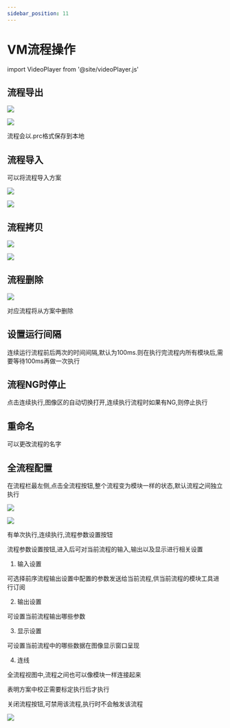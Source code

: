 ```yaml
---
sidebar_position: 11
---
```


# VM流程操作

import VideoPlayer from '@site/videoPlayer.js'

<VideoPlayer src="https://xian-vforum.oss-cn-hangzhou.aliyuncs.com/2022-06-15_xwrzeOjJKW_VM%E6%B5%81%E7%A8%8B%E6%93%8D%E4%BD%9C%E8%A7%86%E9%A2%91_x264.mp4"/>

## 流程导出

![](image.png)

![](image-1.png)

流程会以.prc格式保存到本地

## 流程导入

可以将流程导入方案

![](image-2.png)

![](image-3.png)

## 流程拷贝

![](image-4.png)

![](image-5.png)

## 流程删除

![](image-6.png)

对应流程将从方案中删除

## 设置运行间隔

连续运行流程前后两次的时间间隔,默认为100ms.则在执行完流程内所有模块后,需要等待100ms再做一次执行

## 流程NG时停止

点击连续执行,图像区的自动切换打开,连续执行流程时如果有NG,则停止执行

## 重命名

可以更改流程的名字

## 全流程配置

在流程栏最左侧,点击全流程按钮,整个流程变为模块一样的状态,默认流程之间独立执行

![](image-7.png)

![](image-8.png)

有单次执行,连续执行,流程参数设置按钮

流程参数设置按钮,进入后可对当前流程的输入,输出以及显示进行相关设置

1. 输入设置

可选择前序流程输出设置中配置的参数发送给当前流程,供当前流程的模块工具进行订阅

2. 输出设置

可设置当前流程输出哪些参数

3. 显示设置

可设置当前流程中的哪些数据在图像显示窗口呈现

4. 连线

全流程视图中,流程之间也可以像模块一样连接起来

表明方案中校正需要标定执行后才执行

关闭流程按钮,可禁用该流程,执行时不会触发该流程

![](image-9.png)









